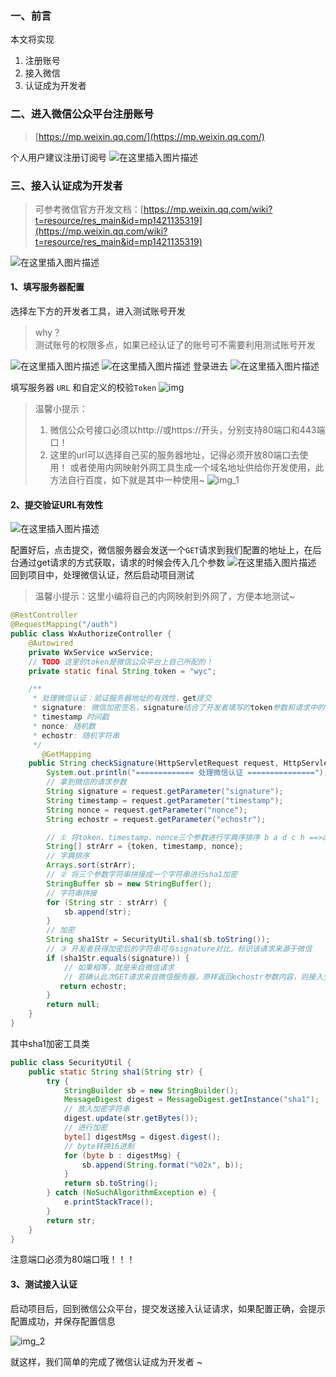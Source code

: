 ### 一、前言

本文将实现

1. 注册账号
2. 接入微信
3. 认证成为开发者

###  二、进入微信公众平台注册账号

> [https://mp.weixin.qq.com/](https://mp.weixin.qq.com/)

个人用户建议注册订阅号
![在这里插入图片描述](https://img-blog.csdnimg.cn/20190111182649715.png)

### 三、接入认证成为开发者

> 可参考微信官方开发文档：[https://mp.weixin.qq.com/wiki?t=resource/res_main&id=mp1421135319](https://mp.weixin.qq.com/wiki?t=resource/res_main&id=mp1421135319)

![在这里插入图片描述](https://img-blog.csdnimg.cn/20200114092649695.png?x-oss-process=image/watermark,type_ZmFuZ3poZW5naGVpdGk,shadow_10,text_aHR0cHM6Ly96aGVuZ3FpbmcuYmxvZy5jc2RuLm5ldA==,size_16,color_FFFFFF,t_70)

#### 1、填写服务器配置


选择左下方的开发者工具，进入测试账号开发

> why？  
> 测试账号的权限多点，如果已经认证了的账号可不需要利用测试账号开发

![在这里插入图片描述](https://img-blog.csdnimg.cn/20190610111857434.png)
![在这里插入图片描述](https://img-blog.csdnimg.cn/20190610111938620.png?x-oss-process=image/watermark,type_ZmFuZ3poZW5naGVpdGk,shadow_10,text_aHR0cHM6Ly9ibG9nLmNzZG4ubmV0L3FxXzM4MjI1NTU4,size_16,color_FFFFFF,t_70)
登录进去
![在这里插入图片描述](https://img-blog.csdnimg.cn/20190610112012769.png)

填写服务器 `URL` 和自定义的校验`Token`
![img](E:\GlassSixGitDM\SpringBoot-dubbo\dubbo-wechat\md\img\img.png)

> 温馨小提示：
> 1. 微信公众号接口必须以http://或https://开头，分别支持80端口和443端口！
> 2. 这里的url可以选择自己买的服务器地址，记得必须开放80端口去使用！
或者使用内网映射外网工具生成一个域名地址供给你开发使用，此方法自行百度，如下就是其中一种使用~
![img_1](E:\GlassSixGitDM\SpringBoot-dubbo\dubbo-wechat\md\img\img_1.png)

#### 2、提交验证URL有效性

![在这里插入图片描述](https://img-blog.csdnimg.cn/20200114095532598.png?x-oss-process=image/watermark,type_ZmFuZ3poZW5naGVpdGk,shadow_10,text_aHR0cHM6Ly96aGVuZ3FpbmcuYmxvZy5jc2RuLm5ldA==,size_16,color_FFFFFF,t_70)

配置好后，点击提交，微信服务器会发送一个`GET`请求到我们配置的地址上，在后台通过get请求的方式获取，请求的时候会传入几个参数
![在这里插入图片描述](https://img-blog.csdnimg.cn/20200114100107135.png?x-oss-process=image/watermark,type_ZmFuZ3poZW5naGVpdGk,shadow_10,text_aHR0cHM6Ly96aGVuZ3FpbmcuYmxvZy5jc2RuLm5ldA==,size_16,color_FFFFFF,t_70)
回到项目中，处理微信认证，然后启动项目测试

> 温馨小提示：这里小编将自己的内网映射到外网了，方便本地测试~

```java
@RestController
@RequestMapping("/auth")
public class WxAuthorizeController {
    @Autowired
    private WxService wxService;
    // TODO 这里的token是微信公众平台上自己所配的！
    private static final String token = "wyc";

    /**
     * 处理微信认证：验证服务器地址的有效性，get提交
     * signature: 微信加密签名，signature结合了开发者填写的token参数和请求中的timestamp参数、nonce参数。
     * timestamp 时间戳
     * nonce: 随机数
     * echostr: 随机字符串
     */
       @GetMapping
    public String checkSignature(HttpServletRequest request, HttpServletResponse response) throws IOException {
        System.out.println("============= 处理微信认证 ===============");
        // 拿到微信的请求参数
        String signature = request.getParameter("signature");
        String timestamp = request.getParameter("timestamp");
        String nonce = request.getParameter("nonce");
        String echostr = request.getParameter("echostr");

        // ① 将token、timestamp、nonce三个参数进行字典序排序 b a d c h ==>a b c d h
        String[] strArr = {token, timestamp, nonce};
        // 字典排序
        Arrays.sort(strArr);
        // ② 将三个参数字符串拼接成一个字符串进行sha1加密
        StringBuffer sb = new StringBuffer();
        // 字符串拼接
        for (String str : strArr) {
            sb.append(str);
        }
        // 加密
        String sha1Str = SecurityUtil.sha1(sb.toString());
        // ③ 开发者获得加密后的字符串可与signature对比，标识该请求来源于微信
        if (sha1Str.equals(signature)) {
            // 如果相等，就是来自微信请求
            // 若确认此次GET请求来自微信服务器，原样返回echostr参数内容，则接入生效
           return echostr;
        }
        return null;
    }
}
```

其中sha1加密工具类

```java
public class SecurityUtil {
	public static String sha1(String str) {
		try {
			StringBuilder sb = new StringBuilder();
			MessageDigest digest = MessageDigest.getInstance("sha1");
			// 放入加密字符串
			digest.update(str.getBytes());
			// 进行加密
			byte[] digestMsg = digest.digest();
			// byte转换16进制
			for (byte b : digestMsg) {
				sb.append(String.format("%02x", b));
			}
			return sb.toString();
		} catch (NoSuchAlgorithmException e) {
			e.printStackTrace();
		}
		return str;
	}
}
```

注意端口必须为80端口哦！！！

#### 3、测试接入认证

启动项目后，回到微信公众平台，提交发送接入认证请求，如果配置正确，会提示配置成功，并保存配置信息

![img_2](E:\GlassSixGitDM\SpringBoot-dubbo\dubbo-wechat\md\img\img_2.png)

就这样，我们简单的完成了微信认证成为开发者 ~
